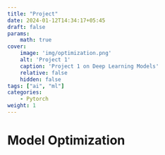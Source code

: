 ```yaml
---
title: "Project"
date: 2024-01-12T14:34:17+05:45
draft: false
params:
    math: true
cover:
    image: 'img/optimization.png'
    alt: 'Project 1'
    caption: 'Project 1 on Deep Learning Models'
    relative: false
    hidden: false
tags: ["ai", "ml"]
categories:
    - Pytorch
weight: 1
---
```



# Model Optimization